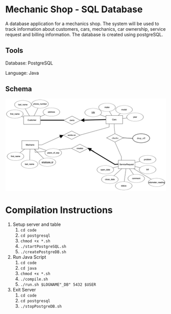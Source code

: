 # Mechanic Shop - SQL Database
A database application for a mechanics shop. The system will be used to track information about customers, cars, mechanics, car ownership, service request and billing information. The database is created using postgreSQL.

## Tools

Database: PostgreSQL

Language: Java

## Schema

![Schema](/img/schemaDesign.png)



# Compilation Instructions

1. Setup server and table
    1. `cd code`
    2. `cd postgresql`
    3. `chmod +x *.sh`
    4. `./startPostgreSQL.sh`
    5. `./createPostgreDB.sh`
2. Run Java Script
    1. `cd code`
    2. `cd java`
    3. `chmod +x *.sh`
    4. `./compile.sh`
    5. `./run.sh $LOGNAME"_DB" 5432 $USER`
3. Exit Server
    1. `cd code`
    2. `cd postgresql`
    3. `./stopPostgreDB.sh
`